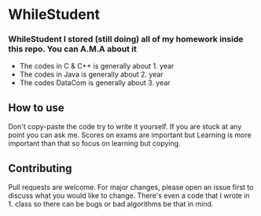 # WhileStudent 

### WhileStudent I stored (still doing) all of my homework inside this repo. You can A.M.A about it ###

- The codes in C & C++ is generally about 1. year
- The codes in Java is generally about 2. year 
- The codes DataCom is generally about 3. year 


## How to use 

Don't copy-paste the code try to write it yourself. If you are stuck at any point you can ask me. Scores on exams are important but Learning is more important than that so focus on learning but copying. 


## Contributing
Pull requests are welcome. For major changes, please open an issue first to discuss what you would like to change. There's even a code that I wrote in 1. class so there can be bugs or bad algorithms be that in mind.
